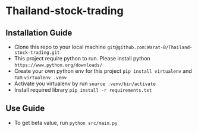 # Thailand-stock-trading

## Installation Guide

- Clone this repo to your local machine `git@github.com:Warat-B/Thailand-stock-trading.git`
- This project require python to run. Please install python `https://www.python.org/downloads/`
- Create your own python env for this project `pip install virtualenv` and run `virtualenv .venv`
- Activate you virtualenv by run `source .venv/bin/activate`
- Install required library `pip install -r requirements.txt`

## Use Guide

- To get beta value, run `python src/main.py`
